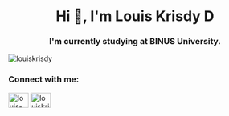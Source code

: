 <h1 align="center">Hi 👋, I'm Louis Krisdy D</h1>
<h3 align="center">I'm currently studying at BINUS University.</h3>

<p align="left"> <img src="https://komarev.com/ghpvc/?username=louiskrisdy&label=Profile%20views&color=0e75b6&style=flat" alt="louiskrisdy" /> </p>

<h3 align="left">Connect with me:</h3>
<p align="left">
<a href="https://linkedin.com/in/louis-krisdy-d" target="blank"><img align="center" src="https://raw.githubusercontent.com/rahuldkjain/github-profile-readme-generator/master/src/images/icons/Social/linked-in-alt.svg" alt="louis-krisdy-d" height="30" width="40" /></a>
<a href="https://instagram.com/louiskrisdy" target="blank"><img align="center" src="https://raw.githubusercontent.com/rahuldkjain/github-profile-readme-generator/master/src/images/icons/Social/instagram.svg" alt="louiskrisdy" height="30" width="40" /></a>
</p>
